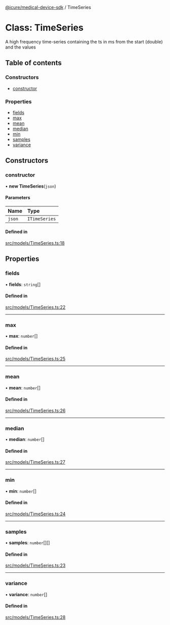 [@icure/medical-device-sdk](../modules.md) / TimeSeries

# Class: TimeSeries

A high frequency time-series containing the ts in ms from the start (double) and the values

## Table of contents

### Constructors

- [constructor](TimeSeries.md#constructor)

### Properties

- [fields](TimeSeries.md#fields)
- [max](TimeSeries.md#max)
- [mean](TimeSeries.md#mean)
- [median](TimeSeries.md#median)
- [min](TimeSeries.md#min)
- [samples](TimeSeries.md#samples)
- [variance](TimeSeries.md#variance)

## Constructors

### constructor

• **new TimeSeries**(`json`)

#### Parameters

| Name | Type |
| :------ | :------ |
| `json` | `ITimeSeries` |

#### Defined in

[src/models/TimeSeries.ts:18](https://github.com/icure/icure-medical-device-js-sdk/blob/3aae8f0/src/models/TimeSeries.ts#L18)

## Properties

### fields

• **fields**: `string`[]

#### Defined in

[src/models/TimeSeries.ts:22](https://github.com/icure/icure-medical-device-js-sdk/blob/3aae8f0/src/models/TimeSeries.ts#L22)

___

### max

• **max**: `number`[]

#### Defined in

[src/models/TimeSeries.ts:25](https://github.com/icure/icure-medical-device-js-sdk/blob/3aae8f0/src/models/TimeSeries.ts#L25)

___

### mean

• **mean**: `number`[]

#### Defined in

[src/models/TimeSeries.ts:26](https://github.com/icure/icure-medical-device-js-sdk/blob/3aae8f0/src/models/TimeSeries.ts#L26)

___

### median

• **median**: `number`[]

#### Defined in

[src/models/TimeSeries.ts:27](https://github.com/icure/icure-medical-device-js-sdk/blob/3aae8f0/src/models/TimeSeries.ts#L27)

___

### min

• **min**: `number`[]

#### Defined in

[src/models/TimeSeries.ts:24](https://github.com/icure/icure-medical-device-js-sdk/blob/3aae8f0/src/models/TimeSeries.ts#L24)

___

### samples

• **samples**: `number`[][]

#### Defined in

[src/models/TimeSeries.ts:23](https://github.com/icure/icure-medical-device-js-sdk/blob/3aae8f0/src/models/TimeSeries.ts#L23)

___

### variance

• **variance**: `number`[]

#### Defined in

[src/models/TimeSeries.ts:28](https://github.com/icure/icure-medical-device-js-sdk/blob/3aae8f0/src/models/TimeSeries.ts#L28)
